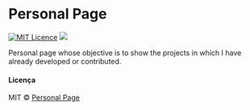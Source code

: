 # Personal Page
[![MIT Licence](https://badges.frapsoft.com/os/mit/mit.svg?v=103)](https://opensource.org/licenses/mit-license.php)
 [![](https://img.shields.io/badge/author-pedro-purple)]()
 
 Personal page whose objective is to show the projects in which I have already developed or contributed.
 
#### Licença
MIT © <a href="https://github.com/pofreire/personal-page">Personal Page</a>
